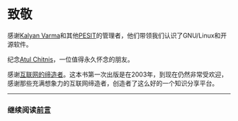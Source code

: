 # 致敬

感谢[Kalyan Varma](http://www.kalyanvarma.net/)和其他[PESIT](http://www.pes.edu/)的管理者，他们带领我们认识了GNU/Linux和开源软件。

纪念[Atul Chitnis](http://www.nextbigwhat.com/atul-chitnis-obituary-297/)，一位值得永久怀念的朋友。

感谢[互联网的缔造者](http://www.ibiblio.org/pioneers/index.html)。这本书第一次出版是在2003年，到现在仍然非常受欢迎，感谢那些充满想象力的互联网缔造者，创造者了这么好的一个知识分享平台。

--------------------------------------------------

### 继续阅读[前言](preface.md)
